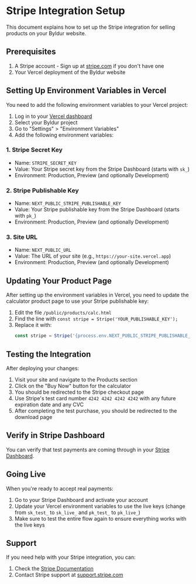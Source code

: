# Stripe Integration Setup

This document explains how to set up the Stripe integration for selling products on your Byldur website.

## Prerequisites

1. A Stripe account - Sign up at [stripe.com](https://stripe.com) if you don't have one
2. Your Vercel deployment of the Byldur website

## Setting Up Environment Variables in Vercel

You need to add the following environment variables to your Vercel project:

1. Log in to your [Vercel dashboard](https://vercel.com/dashboard)
2. Select your Byldur project
3. Go to "Settings" > "Environment Variables"
4. Add the following environment variables:

### 1. Stripe Secret Key

- Name: `STRIPE_SECRET_KEY`
- Value: Your Stripe secret key from the Stripe Dashboard (starts with `sk_`)
- Environment: Production, Preview (and optionally Development)

### 2. Stripe Publishable Key

- Name: `NEXT_PUBLIC_STRIPE_PUBLISHABLE_KEY`
- Value: Your Stripe publishable key from the Stripe Dashboard (starts with `pk_`)
- Environment: Production, Preview (and optionally Development)

### 3. Site URL

- Name: `NEXT_PUBLIC_URL`
- Value: The URL of your site (e.g., `https://your-site.vercel.app`)
- Environment: Production, Preview (and optionally Development)

## Updating Your Product Page

After setting up the environment variables in Vercel, you need to update the calculator product page to use your Stripe publishable key:

1. Edit the file `/public/products/calc.html`
2. Find the line with `const stripe = Stripe('YOUR_PUBLISHABLE_KEY');`
3. Replace it with:
   ```javascript
   const stripe = Stripe('{process.env.NEXT_PUBLIC_STRIPE_PUBLISHABLE_KEY}');
   ```

## Testing the Integration

After deploying your changes:

1. Visit your site and navigate to the Products section
2. Click on the "Buy Now" button for the calculator
3. You should be redirected to the Stripe checkout page
4. Use Stripe's test card number `4242 4242 4242 4242` with any future expiration date and any CVC
5. After completing the test purchase, you should be redirected to the download page

## Verify in Stripe Dashboard

You can verify that test payments are coming through in your [Stripe Dashboard](https://dashboard.stripe.com/test/payments).

## Going Live

When you're ready to accept real payments:

1. Go to your Stripe Dashboard and activate your account
2. Update your Vercel environment variables to use the live keys (change from `sk_test_` to `sk_live_` and `pk_test_` to `pk_live_`)
3. Make sure to test the entire flow again to ensure everything works with the live keys

## Support

If you need help with your Stripe integration, you can:

1. Check the [Stripe Documentation](https://stripe.com/docs)
2. Contact Stripe support at [support.stripe.com](https://support.stripe.com)